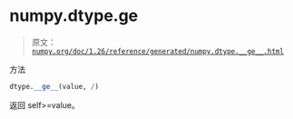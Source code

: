 # numpy.dtype.__ge__

> 原文：[`numpy.org/doc/1.26/reference/generated/numpy.dtype.__ge__.html`](https://numpy.org/doc/1.26/reference/generated/numpy.dtype.__ge__.html)

方法

```py
dtype.__ge__(value, /)
```

返回 self>=value。
